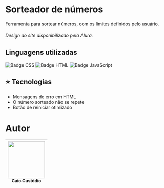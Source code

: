 # Sorteador de números
Ferramenta para sortear números, com os limites definidos pelo usuário.
###### Design do site disponibilizado pela Alura.

## Linguagens utilizadas
![Badge CSS](https://img.shields.io/badge/CSS3-1572B6?style=for-the-badge&logo=css3&logoColor=white) ![Badge HTML](https://img.shields.io/badge/HTML5-E34F26?style=for-the-badge&logo=html5&logoColor=white) ![Badge JavaScript](https://img.shields.io/badge/JavaScript-323330?style=for-the-badge&logo=javascript&logoColor=F7DF1E)

## ⭐ Tecnologias
* Mensagens de erro em HTML
* O número sorteado não se repete
* Botão de reiniciar otimizado

# Autor
| [<img loading="lazy" src="https://avatars.githubusercontent.com/u/208821635?v=4" width=115><br><sub>Caio Custódio</sub>](https://github.com/CaioCusto) |
| :---: |
